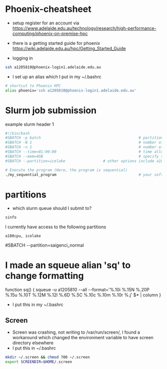 # Phoenix-cheatsheet
- setup
register for an account via https://www.adelaide.edu.au/technology/research/high-performance-computing/phoenix-on-premise-hpc

- there is a getting started guide for phoenix
https://wiki.adelaide.edu.au/hpc/Getting_Started_Guide

- logging in

```bash
ssh a1205810@phoenix-login1.adelaide.edu.au
```

- I set up an alias which I put in my ~/.bashrc

```bash
# shortcut to Phoenix HPC
alias phoenix='ssh a1205810@phoenix-login1.adelaide.edu.au'
```
# Slurm job submission

example slurm header 1
```bash
#!/bin/bash
#SBATCH -p batch        	                                # partition (this is the queue your job will be added to) 
#SBATCH -N 1               	                                # number of nodes (use a single node)
#SBATCH -n 1              	                                # number of cores (sequential job => uses 1 core)
#SBATCH --time=01:00:00    	                                # time allocation, which has the format (D-HH:MM:SS), here set to 1 hour
#SBATCH --mem=4GB         	                                # specify the memory required per node (here set to 4 GB)
#SBATCH --partition=icelake					# other options include a100cpu,saigenci_normal. These need to be granted access to	

# Execute the program (Here, the program is sequential)
./my_sequential_program  	                                # your software with any arguments

```

# partitions
- which slurm queue should I submit to?

```bash
sinfo
```
I currently have access to the following partitions
```
a100cpu, icelake
```
#SBATCH --partition=saigenci_normal

# I made an squeue alian 'sq' to change formatting
function sq() {
 squeue -u a1205810 --all --format='%.10i %.15N %.20P %.15u %.10T %.12M %.12l %.6D %.5C %.10c %.10m %.10r %.j' $* | column
}
- I put this in my ~/.bashrc


## Screen
- Screen was crashing, not writing to /var/run/screen/, I found a workaround which changed the environment variable to have screen directory elsewhere
- I put this in ~/.bashrc
```bash
mkdir ~/.screen && chmod 700 ~/.screen
export SCREENDIR=$HOME/.screen
```
